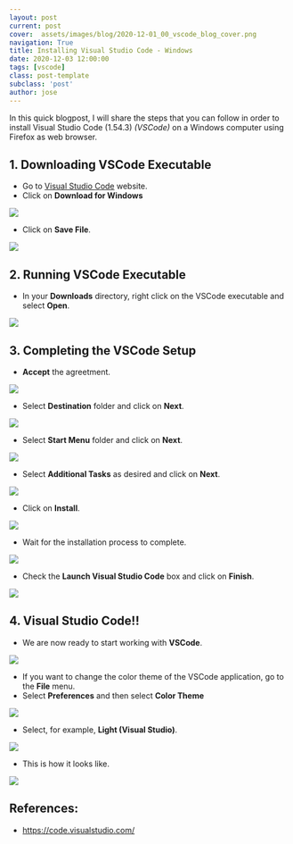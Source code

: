 ```yaml
---
layout: post
current: post
cover:  assets/images/blog/2020-12-01_00_vscode_blog_cover.png
navigation: True
title: Installing Visual Studio Code - Windows
date: 2020-12-03 12:00:00
tags: [vscode]
class: post-template
subclass: 'post'
author: jose
---
```


In this quick blogpost, I will share the steps that you can follow in order to install Visual Studio Code (1.54.3) *(VSCode)* on a Windows computer using Firefox as web browser.

## 1. Downloading VSCode Executable
* Go to [Visual Studio Code](https://code.visualstudio.com/) website.
* Click on **Download for Windows**

![](assets/images/blog/2020-12-01_01_download_vscode_windows.png)

* Click on **Save File**.

![](assets/images/blog/2020-12-01_02_saving_vscode_executable.png)

## 2. Running VSCode Executable
* In your **Downloads** directory, right click on the VSCode executable and select **Open**.

![](assets/images/blog/2020-12-01_03_open_vscode_executable.png)

## 3. Completing the VSCode Setup

* **Accept** the agreetment.

![](assets/images/blog/2020-12-01_04_agreetment.png)

* Select **Destination** folder and click on **Next**.

![](assets/images/blog/2020-12-01_05_destination_location.png)

* Select **Start Menu** folder and click on **Next**.

![](assets/images/blog/2020-12-01_06_start_menu.png)

* Select **Additional Tasks** as desired and click on **Next**.

![](assets/images/blog/2020-12-01_07_additional_tasks.png)

* Click on **Install**.

![](assets/images/blog/2020-12-01_08_install.png)

* Wait for the installation process to complete.

![](assets/images/blog/2020-12-01_09_wait_installation_process.png)

* Check the **Launch Visual Studio Code** box and click on **Finish**.

![](assets/images/blog/2020-12-01_10_finish.png)

## 4. Visual Studio Code!!

* We are now ready to start working with **VSCode**.

![](assets/images/blog/2020-12-01_11_vscode_ready.png)

* If you want to change the color theme of the VSCode application, go to the **File** menu.
* Select **Preferences**  and then select **Color Theme**

![](assets/images/blog/2020-12-01_12_vscode_color_theme.jpg)

* Select, for example, **Light (Visual Studio)**.

![](assets/images/blog/2020-12-01_13_vscode_color_theme_options.jpg)

* This is how it looks like.

![](assets/images/blog/2020-12-01_14_vscode_color_theme_light_vscode.jpg)

## References:

*  https://code.visualstudio.com/